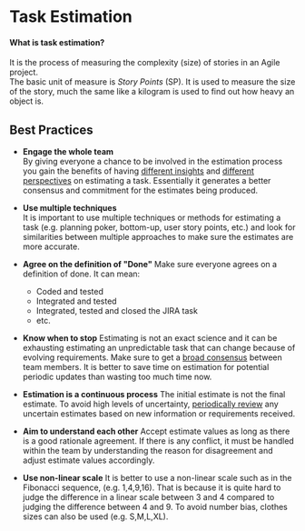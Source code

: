 # Task Estimation

#### What is task estimation?

It is the process of measuring the complexity (size) of stories in an Agile project.  
The basic unit of measure is *Story Points* (SP). It is used to measure the size of the story, much the same like a kilogram is used to find out how heavy an object is.

## Best Practices

* **Engage the whole team**  
  By giving everyone a chance to be involved in the estimation process you gain the benefits of having <ins>different insights</ins> and <ins>different perspectives</ins> on estimating a task. Essentially it generates a better consensus and commitment for the estimates being produced.

* **Use multiple techniques**  
  It is important to use multiple techniques or methods for estimating a task (e.g. planning poker, bottom-up, user story points, etc.) and look for similarities between multiple approaches to make sure the estimates are more accurate.

* **Agree on the definition of "Done"**
Make sure everyone agrees on a definition of done. It can mean:
  * Coded and tested
  * Integrated and tested
  * Integrated, tested and closed the JIRA task
  * etc.

* **Know when to stop**
Estimating is not an exact science and it can be exhausting estimating an unpredictable task that can change because of evolving requirements. Make sure to get a <ins>broad consensus</ins> between team members. It is better to save time on estimation for potential periodic updates than wasting too much time now.

* **Estimation is a continuous process**
The initial estimate is not the final estimate. To avoid high levels of uncertainty, <ins>periodically review</ins> any uncertain estimates based on new information or requirements received.

* **Aim to understand each other**
Accept estimate values as long as there is a good rationale agreement. If there is any conflict, it must be handled within the team by understanding the reason for disagreement and adjust estimate values accordingly.

* **Use non-linear scale**
It is better to use a non-linear scale such as in the Fibonacci sequence, (e.g. 1,4,9,16). That is because it is quite hard to judge the difference in a linear scale between 3 and 4 compared to judging the difference between  4 and 9. To avoid number bias, clothes sizes can also be used (e.g. S,M,L,XL).